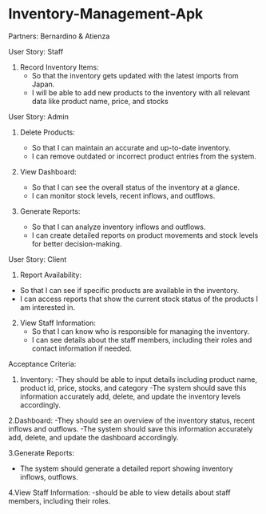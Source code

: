# Inventory-Management-Apk
Partners:
Bernardino & Atienza

User Story: Staff
1. Record Inventory Items:
   - So that the inventory gets updated with the latest imports from Japan.
   - I will be able to add new products to the inventory with all relevant data like product name, price, and stocks

 User Story: Admin
1. Delete Products:
   - So that I can maintain an accurate and up-to-date inventory.
   - I can remove outdated or incorrect product entries from the system.

2. View Dashboard:
   - So that I can see the overall status of the inventory at a glance.
   - I can monitor stock levels, recent inflows, and outflows.

3. Generate Reports:
   - So that I can analyze inventory inflows and outflows.
   - I can create detailed reports on product movements and stock levels for better decision-making.

User Story: Client
1.  Report Availability:
   - So that I can see if specific products are available in the inventory.
   - I can access reports that show the current stock status of the products I am interested in.

2. View Staff Information:
   - So that I can know who is responsible for managing the inventory.
   - I can see details about the staff members, including their roles and contact information if needed.
  
Acceptance Criteria:

1. Inventory:
   -They should be able to input details including product name, product id, price, stocks, and category
   -The system should save this information accurately add, delete, and update the inventory levels accordingly.

2.Dashboard:
-They should see an overview of the inventory status, recent inflows and outflows.
-The system should save this information accurately add, delete, and update the dashboard accordingly.

3.Generate Reports:
- The system should generate a detailed report showing inventory inflows, outflows.

4.View Staff Information:
 -should be able to view details about staff members, including their roles.
 










  

   
